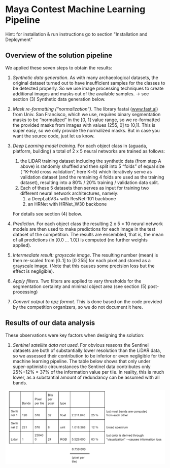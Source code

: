 # Maya Contest Machine Learning Pipeline

Hint: for installation & run instructions go to section "Installation and Deployment"

## Overview of the solution pipeline
We applied these seven steps to obtain the results:

1. _Synthetic data generation_. As with many archaeological datasets, the original dataset turned out to have insufficient samples for the classes to be detected properly. So we use image processing techniques to create additional images and masks out of the available samples. → see section (3) Synthetic data generation below.
2. _Mask re-formatting (“normalization”)_. The library fastai (www.fast.ai) from Univ. San Francisco, which we use, requires binary segmentation masks to be “normalized” in the [0, 1] value range, so we re-formatted the provided masks from images with values [255, 0] to [0,1]. This is super easy, so we only provide the normalized masks. But in case you want the source code, just let us know.
3. _Deep Learning model training_. For each object class in {aguada, platform, building} a total of 2 x 5 neural networks are trained as follows:
    1. the LiDAR training dataset including the synthetic data (from step A above) is randomly shuffled and then split into 5 “folds” of equal size ( “K-Fold cross validation”, here K=5) which iteratively serve as validation dataset (and the remaining 4 folds are used as the training dataset), resulting into a 80% / 20% training / validation data split.
    2. Each of these 5 datasets then serves as input for training two different neural network architectures, namely:
        1. a DeepLabV3+ with ResNet-101 backbone
        2. an HRNet with HRNet_W30 backbone 
           
    For details see section (4) below.
4. _Prediction_. For each object class the resulting 2 x 5 = 10 neural network models are then used to make predictions for each image in the test dataset of the competition. The results are ensembled, that is, the mean of all predictions (in [0.0 … 1.0]) is computed (no further weights applied).
5. _Intermediate result: grayscale image_. The resulting number (mean) is then re-scaled from [0..1] to [0 255] for each pixel and stored as a grayscale image. (Note that this causes some precision loss but the effect is negligible).
6. _Apply filters_. Two filters are applied to vary thresholds for the segmentation certainty and minimal object area (see section (5) post-processing)
7.  _Convert output to npz format_. This is done based on the code provided by the competition organizers, so we do not document it here.


## Results of our data analysis
These observations were key factors when designing the solution:
1. _Sentinel satellite data not used_. For obvious reasons the Sentinel datasets are both of substantially lower resolution than the LiDAR data, so we assessed their contribution to be inferior or even negligible for the machine learning pipeline.
   The table below shows that only under super-optimistic circumstances the Sentinel data contributes only 25%+12% = 37% of the information value per tile. In reality, this is much lower, as a substantial amount of redundancy can be assumed with all bands.

![information](img/information.PNG)